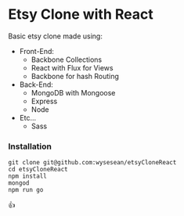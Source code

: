 # Etsy Clone with React

Basic etsy clone made using:

 * Front-End:
 	* Backbone Collections
 	* React with Flux for Views
    * Backbone for hash Routing
 *	Back-End:
 	* MongoDB with Mongoose
 	* Express
 	* Node		
*	Etc...
	* Sass		





### Installation
```
git clone git@github.com:wysesean/etsyCloneReact
cd etsyCloneReact
npm install
mongod
npm run go
```


 :+1:

